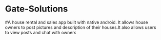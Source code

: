 # Gate-Solutions
#A house rental and sales app built with native android. It allows house owners to post pictures and description of their houses.It also allows users to view posts and chat with owners
